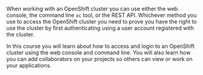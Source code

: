 When working with an OpenShift cluster you can use either the web console, the command line ``oc`` tool, or the REST API. Whichever method you use to access the OpenShift cluster you need to prove you have the right to use the cluster by first authenticating using a user account registered with the cluster.

In this course you will learn about how to access and login to an OpenShift cluster using the web console and command line. You will also learn how you can add collaborators on your projects so others can view or work on your applications.
